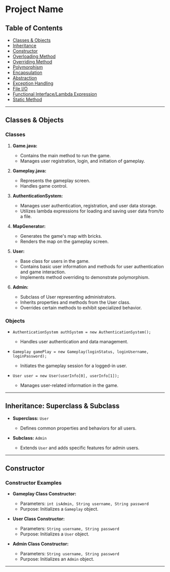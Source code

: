 # Project Name

## Table of Contents

- [Classes & Objects](#classes--objects)
- [Inheritance](#inheritance)
- [Constructor](#constructor)
- [Overloading Method](#overloading-method)
- [Overriding Method](#overriding-method)
- [Polymorphism](#polymorphism)
- [Encapsulation](#encapsulation)
- [Abstraction](#abstraction)
- [Exception Handling](#exception-handling)
- [File I/O](#file-io)
- [Functional Interface/Lambda Expression](#functional-interfacelambda-expression)
- [Static Method](#static-method)

---

## Classes & Objects

### Classes

1. **Game.java:**
    - Contains the main method to run the game.
    - Manages user registration, login, and initiation of gameplay.

2. **Gameplay.java:**
    - Represents the gameplay screen.
    - Handles game control.

3. **AuthenticationSystem:**
    - Manages user authentication, registration, and user data storage.
    - Utilizes lambda expressions for loading and saving user data from/to a file.

4. **MapGenerator:**
    - Generates the game's map with bricks.
    - Renders the map on the gameplay screen.

5. **User:**
    - Base class for users in the game.
    - Contains basic user information and methods for user authentication and game interaction.
    - Implements method overriding to demonstrate polymorphism.

6. **Admin:**
    - Subclass of User representing administrators.
    - Inherits properties and methods from the User class.
    - Overrides certain methods to exhibit specialized behavior.

### Objects

- `AuthenticationSystem authSystem = new AuthenticationSystem();`
    - Handles user authentication and data management.

- `Gameplay gamePlay = new Gameplay(loginStatus, loginUsername, loginPassword);`
    - Initiates the gameplay session for a logged-in user.

- `User user = new User(userInfo[0], userInfo[1]);`
    - Manages user-related information in the game.

---

## Inheritance: Superclass & Subclass

- **Superclass:** `User`
    - Defines common properties and behaviors for all users.

- **Subclass:** `Admin`
    - Extends `User` and adds specific features for admin users.

---

## Constructor

### Constructor Examples

- **Gameplay Class Constructor:**
    - Parameters: `int isAdmin, String username, String password`
    - Purpose: Initializes a `Gameplay` object.

- **User Class Constructor:**
    - Parameters: `String username, String password`
    - Purpose: Initializes a `User` object.

- **Admin Class Constructor:**
    - Parameters: `String username, String password`
    - Purpose: Initializes an `Admin` object.

---
